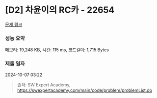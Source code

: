 # [D2] 차윤이의 RC카 - 22654 

[문제 링크](https://swexpertacademy.com/main/code/problem/problemDetail.do?contestProbId=AZIx55YKpg0DFAQP) 

### 성능 요약

메모리: 19,248 KB, 시간: 115 ms, 코드길이: 1,715 Bytes

### 제출 일자

2024-10-07 03:22



> 출처: SW Expert Academy, https://swexpertacademy.com/main/code/problem/problemList.do